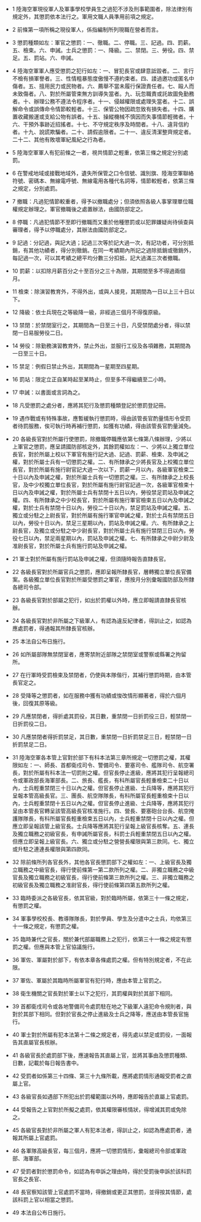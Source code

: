 * 1 陸海空軍現役軍人及軍事學校學員生之過犯不涉及刑事範圍者，除法律別有規定外，其懲罰依本法行之。軍用文職人員準用前項之規定。

* 2 前條第一項所稱之現役軍人，係指編制所列現職在營者而言。

* 3 懲罰種類如左：軍官之懲罰：一、徹職。二、停職。三、記過。四、罰薪。五、檢束。六、申誡。士兵之懲罰：一、降級。二、禁閉。三、勞役。四、禁足。五、罰站。六、申誡。

* 4 陸海空軍軍人應受懲罰之犯行如左：一、冒犯長官或肆意詆毀者。二、言行不檢有損軍譽者。三、性情粗暴態度傲慢不遵約束者。四、諉過邀功或匿名中傷者。五、擅用民力或民物者。六、薦舉不當未履行保證責任者。七、毆人而未致傷者。八、對於所屬管束無方訓導失當者。九、玩忽職責或託故圖免勤務者。十、辦理公務不遵法令程序者。十一、侵越權限或處理失當者。十二、誤解命令或誤傳命令情節較輕者。十三、保管公物因疏忽致有損失者。十四、購置收藏搬運或支給公物有誤者。十五、操縱機械不慎因而失事情節輕微者。十六、干預外事跡近招搖者。十七、不守規定秩序及時間者。十八、違背信約者。十九、說謊欺騙者。二十、請假逾限者。二十一、違反清潔整齊規定者。二十二、其他有敗壞軍紀風紀之行為者。

* 5 陸海空軍軍人有犯前條之一者，視共情節之輕重，依第三條之規定分別處罰。

* 6 在警戒地域或接戰地域外，遺失所保管之口令信號、識別旗、陸海空軍聯絡符號、密碼本、無線電呼號、無線電用各種代名詞等，情節較輕者，依第三條之規定，分別處罰。

* 7 撤職：凡過犯情節較重者，得予以撤職處分；但須依照各級人事掌理單位職權規定辦理之。軍官撤職後之處置辦法，由國防部定之。

* 8 停職：凡過犯情節不至即行撤職而又重於他種懲罰或以犯罪嫌疑尚待偵查與審理者，得予以停職處分，其辦法由國防部定之。

* 9 記過：分記過，與記大過；記過三次等於記大過一次，有記功者，可分別抵銷，有其他功績者，得分別徹銷。在同一考績期內所記之過除抵銷或徹銷外，每記過一次，可以其考績之總平均分數三分扣抵，記大過滿三次者撤職。

* 10 罰薪：以扣除月薪百分之十至百分之三十為限，其期間至多不得過兩個月。

* 11 檢束：除演習教育外，不得外出，或與人接見，其期間為一日以上三十日以下。

* 12 降級：依士兵現在之等級降一級，非經過三個月不得復原級。

* 13 禁閉：於禁閉室行之，其期間為一日至三十日，凡受禁閉處分者，得以禁閉一日易服勞役二日。

* 14 勞役：除勤務演習教育外，禁止外出，並服行工役及各項雜務，其期間為一日至三十日。

* 15 禁足：例假日禁止外出，其期間為一星期至四星期。

* 16 罰站：限定立正自某時起至某時止，但至多不得繼續至二小時。

* 17 申誡：以書面或言詞為之。

* 18 凡受懲罰之處分者，應將其犯行及懲罰種類登記於懲罰登記冊。

* 19 遇作戰或有特殊事故，應暫緩執行懲罰時，得由該管長官酌量情形令受罰者待罰服務，俟可執行時再補行懲罰，如獲有功績，得由該管長官酌量減免。

* 20 各級長官對於所屬行使懲罰，除撤職停職應依第七條第八條辦理，少將以上軍官之懲罰，應呈請國防部核定外，其餘罰權如左：一、少將以上獨立單位長官，對於所屬上校以下軍官有施行記大過、記過、罰薪、檢束、及申誡之權，對於所屬士兵有一切懲罰之權。二、有所隸承之少將長官及上校獨立單位長官，對於所屬有施行尉官記大過一次以下，罰薪一月以內，各級軍官檢束二十日以內及申誡之權，對於所屬士兵有一切懲罰之權。三、有所隸承之上校長官，及中少校獨立單位長官，對於所屬有施行尉官記過一次，各級軍官檢束十日以內及申誡之權，對於所屬士兵有禁閉十五日以內，勞役禁足罰站及申誡之權。四、有所隸承之中少校長官，對於所屬有施行軍官檢束五日以內及申誡之權，對於士兵有禁閉十日以內，勞役二十日以內，禁足罰站及申誡之權。五、獨立或分駐之上尉長官，對於所屬有施行軍官申誡之權，對於士兵有禁閉五日以內，勞役十日以內，禁足三星期以內，罰站及申誡之權。六、有所隸承之上尉長官，及獨立或分駐之中少尉長官，對於所屬士兵有施行禁閉三日以內，勞役七日以內，禁足兩星期以內，罰站及申誡之權。七、有所隸承之中尉少尉及准尉長官，對於所屬士兵有施行罰站及申誡之權。

* 21 軍士對於所屬有施行罰站及申誡之權，但須隨時報告直隸長官。

* 22 各級長官對於所屬官兵之懲罰，應即呈報所隸長官，層轉獨立單位長官備案。各級獨立單位長官對於所屬受懲罰之軍官，應按月分別彙報國防部及所隸各總司令部。

* 23 各級長官對於部屬之犯行，如出於罰權以外時，應立即報請直隸長官核辦。

* 24 各級長官對於非所屬之下級軍人，有認為違反紀律者，得訓止之，如認為應處罰者，得通報其所隸長官核辦。

* 25 本法自公布日施行。

* 26 如所屬部隊無禁閉室者，應寄禁附近部隊之禁閉室或警察或縣署之拘留所。

* 27 在行軍時受罰檢束及禁閉者，仍使與本隊偕行，其補行懲罰時期，由本管長官定之。

* 28 受降等之懲罰者，如在服務中獲有功績或悛改情形顯著者，得於六個月後，回復其原等級。

* 29 凡應禁閉者，得折處其罰役，其日數，重禁閉一日折罰役三日，輕禁閉一日折罰役二日。

* 30 凡應禁閉者得折罰禁足，其日數，重禁閉一日折罰禁足三日，輕禁閉一日折罰禁足二日。

* 31 陸海空軍各本管上官對於部下有科本法第三章所規定一切懲罰之權，其權限如左：一、師長、首都衛戍司令、警備司令、要塞司令、艦隊司令、航空署長，對於所屬有科本法一切罰則之權。但官長停止進級，應將其犯行呈報總司令或軍政部長海軍部長。二、旅長、艦長，有科所屬官長輕重檢束二十日以內，士兵輕重禁閉三十日以內之權。但官長停止進級、士兵降等，應將其犯行呈報本管高級長官。三、團長、航空隊隊長，有科所屬官長輕重檢束十日以內，士兵輕重禁閉十五日以內之權。但官長停止進級、士兵降等，應將其犯行呈由本管長官轉呈該管高級長官核准施行。四、營長、要塞砲台台長、航空掩護隊隊長，有科所屬官長輕重檢束五日以內，士兵輕重禁閉十日以內之權。但應立即呈報該管上級官長。士兵降等應將其犯行呈報上級官長核奪。五、連長及獨立職務之初級官長，有申誡所屬官長，科罰士兵輕重禁閉五日以內之權。但應立即呈報上級官長。六、獨立或分駐之營營長權限與第三款同。七、獨立或升駐之連連長權限與第四款同。

* 32 除前條所列各官長外，其他各官長懲罰部下之權如左：一、上級官長及獨立職務之中級官長，得行使前條第一第二款所列之權。二、非獨立職務之中級官長及獨立職務之初級官長，得行使前條第三款所列之權。三、非獨立職務之初級官長及獨立職務之准尉官長，得行使前條第四第五款所列之權。

* 33 臨時委派之各級官長，依其官級，對於臨時所屬，依第三十一條之規定，有懲罰之權。

* 34 軍事學校校長、教導隊隊長，對於學員、學生及分遣中之士兵，均依第三十一條之規定，有懲罰之權。

* 35 臨時兼代之官長，關於兼代部屬職務上之犯行，依第三十一條之規定有懲罰之權。但應與本管上官協議施行。

* 36 軍佐、軍屬對於部下，有依本章各條處罰之權。但有特別規定者，不在此限。

* 37 軍佐、軍屬於其臨時所屬軍官有犯行時，應由本管上官罰之。

* 38 衛生機關之官長對於軍士以下之犯行，其罰權與對於其部下相同。

* 39 首都衛戌司令或各地警備司令處罰駐在地之下級軍人違犯命令規則者，與對於其部下相同。但對於官長之停止進級及士兵之降等，應送由本管長官施行。

* 40 軍士對於所屬有犯本法第十二條之規定者，得先處以禁足或罰役，一面報告其直屬官長核辦。

* 41 各級官長於處罰部下後，應速報告其直屬上官，並將其事由及懲罰種類、日數，記載於每日報告書中。

* 42 受罰者如係第三十四條、第三十九條所載，應將處罰情形通報受罰者之直屬上官。

* 43 各級官長如遇部下所犯出於罰權範圍以外時，應即報告於直屬上官處罰。

* 44 受報告之上官對於所擬之處罰，依其權限審核情狀，得增減其罰或免除之。

* 45 各級官長對於非所屬之軍人有犯本法者，得訓止之，如認為應處罰者，通報其所屬上官處罰。

* 46 各軍隊高級長官，每三個月，應將一切懲罰情形，彙報總司令部或軍政部、海軍部。

* 47 受罰者對於懲罰命令，如認為有申訴之理由時，得於受罰後申訴於該科罰官長之長官、

* 48 長官察知該管上官處罰不當時，得撤銷或更正其懲罰，並得按其情節，處該科罰上官以相當之懲罰。

* 49 本法自公布日施行。

